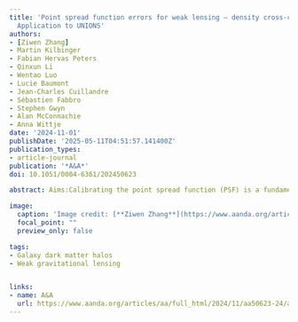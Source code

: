 ```yaml
---
title: 'Point spread function errors for weak lensing – density cross-correlations:
  Application to UNIONS'
authors:
- [Ziwen Zhang]
- Martin Kilbinger
- Fabian Hervas Peters
- Qinxun Li
- Wentao Luo
- Lucie Baumont
- Jean-Charles Cuillandre
- Sébastien Fabbro
- Stephen Gwyn
- Alan McConnachie
- Anna Wittje
date: '2024-11-01'
publishDate: '2025-05-11T04:51:57.141400Z'
publication_types:
- article-journal
publication: '*A&A*'
doi: 10.1051/0004-6361/202450623

abstract: Aims:Calibrating the point spread function (PSF) is a fundamental part of weak gravitational lensing analyses. Even with corrected galaxy images, imperfect calibrations can introduce biases. We propose an analytical framework for quantifying PSF-induced systematics as diagnostics for cross-correlation measurements of weak lensing with density tracers, e.g., galaxy-galaxy lensing. We show how those systematics propagate to physical parameters of the density tracers. Those diagnostics only require a shape catalogue of PSF stars and foreground galaxy positions. Methods:We consider the PSF-induced multiplicative bias, and introduce three second-order statistics as additive biases. We compute both biases for the weak-lensing derived halo mass of spectroscopic foreground galaxy samples, in particular, their effect on the tangential shear and fitted halo mass as a function of stellar mass. In addition, we assess their impact on the recently published black-hole - halo-mass relation for type I Active Galactic Nuclei (AGNs). Results:Using weak-lensing catalogues from the Ultraviolet Near Infrared Optical Northern Survey (UNIONS) and Dark Energy Survey (DES), we find the multiplicative biases in the tangential shear to be less than 0.5%. No correlations between additive bias and galaxy properties of the foreground sample are detected. The combined PSF systematics affect low-mass galaxies and small angular scales; halo mass estimates can be biased by up to 18% for a sample of central galaxies in the stellar mass range 9.0 ≤ log M∗/M⊙ < 9.5. Conclusions:The PSF-induced multiplicative bias is a subdominant contribution to current studies of weak-lensing - density cross-correlations, but might become significant for upcoming Stage-VI surveys. For samples with a low tangential shear, additive PSF systematics can induce a significant bias on derived properties such as halo mass.

image:
  caption: 'Image credit: [**Ziwen Zhang**](https://www.aanda.org/articles/aa/full_html/2024/11/aa50623-24/aa50623-24.html)'
  focal_point: ""
  preview_only: false

tags:
- Galaxy dark matter halos
- Weak gravitational lensing


links:
- name: A&A
  url: https://www.aanda.org/articles/aa/full_html/2024/11/aa50623-24/aa50623-24.html
---
```

